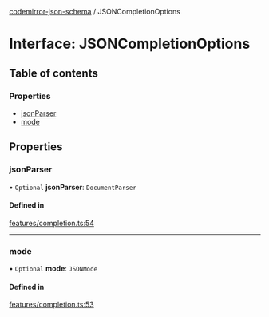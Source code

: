 [codemirror-json-schema](../README.md) / JSONCompletionOptions

# Interface: JSONCompletionOptions

## Table of contents

### Properties

- [jsonParser](JSONCompletionOptions.md#jsonparser)
- [mode](JSONCompletionOptions.md#mode)

## Properties

### jsonParser

• `Optional` **jsonParser**: `DocumentParser`

#### Defined in

[features/completion.ts:54](https://github.com/jsonnext/codemirror-json-schema/blob/4fd7cc6/src/features/completion.ts#L54)

---

### mode

• `Optional` **mode**: `JSONMode`

#### Defined in

[features/completion.ts:53](https://github.com/jsonnext/codemirror-json-schema/blob/4fd7cc6/src/features/completion.ts#L53)
